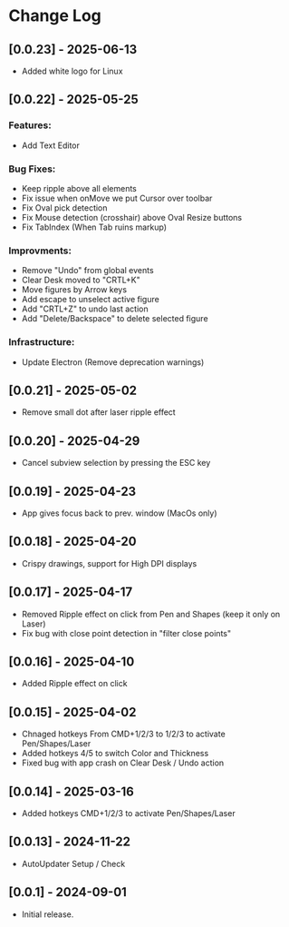 # Change Log

## [0.0.23] - 2025-06-13
- Added white logo for Linux

## [0.0.22] - 2025-05-25
### Features:
- Add Text Editor

### Bug Fixes:
- Keep ripple above all elements
- Fix issue when onMove we put Cursor over toolbar
- Fix Oval pick detection
- Fix Mouse detection (crosshair) above Oval Resize buttons
- Fix TabIndex (When Tab ruins markup)


### Improvments:
- Remove "Undo" from global events
- Clear Desk moved to "CRTL+K"
- Move figures by Arrow keys
- Add escape to unselect active figure
- Add "CRTL+Z" to undo last action
- Add "Delete/Backspace" to delete selected figure

### Infrastructure:
- Update Electron (Remove deprecation warnings)

## [0.0.21] - 2025-05-02
- Remove small dot after laser ripple effect

## [0.0.20] - 2025-04-29
- Cancel subview selection by pressing the ESC key

## [0.0.19] - 2025-04-23
- App gives focus back to prev. window (MacOs only)

## [0.0.18] - 2025-04-20
- Crispy drawings, support for High DPI displays

## [0.0.17] - 2025-04-17
- Removed Ripple effect on click from Pen and Shapes (keep it only on Laser)
- Fix bug with close point detection in "filter close points"

## [0.0.16] - 2025-04-10
- Added Ripple effect on click

## [0.0.15] - 2025-04-02
- Chnaged hotkeys From CMD+1/2/3 to 1/2/3 to activate Pen/Shapes/Laser
- Added hotkeys 4/5 to switch Color and Thickness
- Fixed bug with app crash on Clear Desk / Undo action

## [0.0.14] - 2025-03-16
- Added hotkeys CMD+1/2/3 to activate Pen/Shapes/Laser

## [0.0.13] - 2024-11-22
- AutoUpdater Setup / Check

## [0.0.1] - 2024-09-01
- Initial release.
